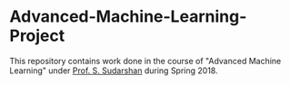 # Advanced-Machine-Learning-Project
This repository contains work done in the course of "Advanced Machine Learning" under [Prof. S. Sudarshan](https://www.cse.iitb.ac.in/~sunita/) during Spring 2018.
